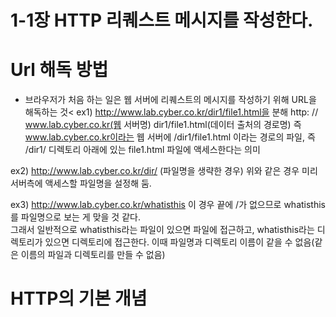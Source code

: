# 1-1장 HTTP 리퀘스트 메시지를 작성한다.


# Url 해독 방법
  - 브라우저가 처음 하는 일은 웹 서버에 리퀘스트의 메시지를 작성하기 위해 URL을 해독하는 것<
  ex1) http://www.lab.cyber.co.kr/dir1/file1.html을 분해
      http:   //   www.lab.cyber.co.kr(웹 서버명)   dir1/file1.html(데이터 출처의 경로명)
      즉 www.lab.cyber.co.kr이라는 웹 서버에 /dir1/file1.html 이라는 경로의 파일, 즉 /dir1/ 디렉토리 아래에 있는 file1.html 파일에 액세스한다는 의미

  ex2) http://www.lab.cyber.co.kr/dir/ (파일명을 생략한 경우)
      위와 같은 경우 미리 서버측에 액세스할 파일명을 설정해 둠.
      
  ex3) http://www.lab.cyber.co.kr/whatisthis
      이 경우 끝에 /가 없으므로 whatisthis를 파일명으로 보는 게 맞을 것 같다.<br/>
      그래서 일반적으로 whatisthis라는 파일이 있으면 파일에 접근하고, whatisthis라는 디렉토리가 있으면 디렉토리에 접근한다.
      이때 파일명과 디렉토리 이름이 같을 수 없음(같은 이름의 파일과 디렉토리를 만들 수 없음)

# HTTP의 기본 개념
  
  
